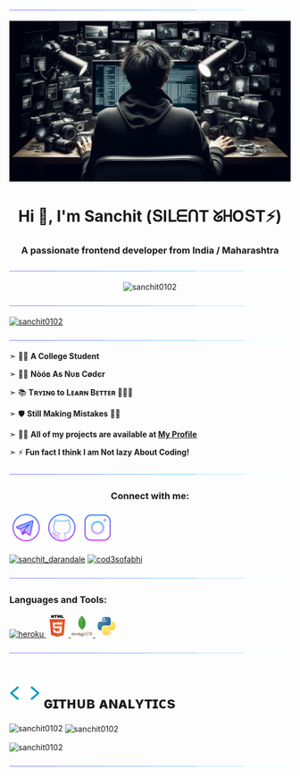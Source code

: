 [<img src="https://github.com/Sanchit0102/Sanchit0102/blob/main/DS/DS.gif"/>](https://github.com/Sanchit0102)

![logo](https://github.com/Sanchit0102/Sanchit0102/blob/main/OIG1.jpeg)

<h1 align="center">Hi 👋, I'm Sanchit (ՏIᒪᗴᑎT ᘜᕼOՏT⚡️)</h1>
<h3 align="center">A passionate frontend developer from India / Maharashtra</h3>

[<img src="https://github.com/Sanchit0102/Sanchit0102/blob/main/DS/DS.gif"/>](https://github.com/Sanchit0102)

<p align="center"> <img src="https://komarev.com/ghpvc/?username=sanchit0102&label=Profile%20views&color=0e75b6&style=flat" alt="sanchit0102" /> </p>

[<img src="https://github.com/Sanchit0102/Sanchit0102/blob/main/DS/DS.gif"/>](https://github.com/Sanchit0102)

<p align="left"> <a href="https://github.com/ryo-ma/github-profile-trophy"><img src="https://github-profile-trophy.vercel.app/?username=sanchit0102" alt="sanchit0102" /></a> </p>

[<img src="https://github.com/Sanchit0102/Sanchit0102/blob/main/DS/DS.gif"/>](https://github.com/Sanchit0102)

➣ 👨‍💼 <b>A College Student</b>

➣ 👨‍💻 <b>Nòóв As Nᴜʙ Cødєr</b>

➣ 📚 <b>Tʀʏɪɴɢ to Lᴇᴀʀɴ Bᴇᴛᴛᴇʀ </b> 🚶🏻‍♂️

➣ 🛡 <b>Still Making Mistakes</b> 🤷‍♂️

➣ 👨‍💻 <b>All of my projects are available at [My Profile](https://github.com/Sanchit0102?tab=repositories)</b>

➣ ⚡ <b>Fun fact I think I am Not lazy About Coding!</b>

[<img src="https://github.com/Sanchit0102/Sanchit0102/blob/main/DS/DS.gif"/>](https://github.com/Sanchit0102)

<h3 align="center">Connect with me:</h3>
<p align="center">

[<img src="https://raw.githubusercontent.com/Sanchit0102/Sanchit0102/main/DS/TG_icon.png" width="60px">](https://telegram.me/THE_DS_OFFICIAL) [<img src="https://raw.githubusercontent.com/Sanchit0102/Sanchit0102/main/DS/GH_icon.png" width="60px">](https://github.com/Sanchit0102) [<img src="https://raw.githubusercontent.com/Sanchit0102/Sanchit0102/main/DS/IG_icon.png" width="60px">](https://instagram.com/sanchit_darandale)

<a href="https://instagram.com/sanchit_darandale" target="blank"><img align="center" src="https://raw.githubusercontent.com/rahuldkjain/github-profile-readme-generator/master/src/images/icons/Social/instagram.svg" alt="sanchit_darandale" height="30" width="40" /></a>
<a href="https://telegram.me/THE_DS_OFFICIAL" target="blank"><img align="center" src="https://encrypted-tbn0.gstatic.com/images?q=tbn:ANd9GcRTKAE2op_kK1kSFn6jgPEeBIE7phPDgknJVxavcNRAFw&s" alt="cod3sofabhi" height="50" width="60"  margin="5" /></a>
</p>

[<img src="https://github.com/Sanchit0102/Sanchit0102/blob/main/DS/DS.gif"/>](https://github.com/Sanchit0102)

<h3 align="left">Languages and Tools:</h3>
<p align="left"> <a href="https://heroku.com" target="_blank" rel="noreferrer"> <img src="https://www.vectorlogo.zone/logos/heroku/heroku-icon.svg" alt="heroku" width="40" height="40"/> </a> <a href="https://www.w3.org/html/" target="_blank" rel="noreferrer"> <img src="https://raw.githubusercontent.com/devicons/devicon/master/icons/html5/html5-original-wordmark.svg" alt="html5" width="40" height="40"/> </a> <a href="https://www.mongodb.com/" target="_blank" rel="noreferrer"> <img src="https://raw.githubusercontent.com/devicons/devicon/master/icons/mongodb/mongodb-original-wordmark.svg" alt="mongodb" width="40" height="40"/> </a> <a href="https://www.python.org" target="_blank" rel="noreferrer"> <img src="https://raw.githubusercontent.com/devicons/devicon/master/icons/python/python-original.svg" alt="python" width="40" height="40"/> </a> </p>

[<img src="https://github.com/Sanchit0102/Sanchit0102/blob/main/DS/DS.gif"/>](https://github.com/Sanchit0102)

<h1> <img src="https://github.com/Sanchit0102/Sanchit0102/blob/main/DS/analytics.webp" width="55px"> ɢɪᴛʜᴜʙ ᴀɴᴀʟʏᴛɪᴄs </h1>

<p><img align="left" src="https://github-readme-stats.vercel.app/api/top-langs?username=sanchit0102&show_icons=true&locale=en&layout=compact" alt="sanchit0102" /></p>

<p>&nbsp;<img align="center" src="https://github-readme-stats.vercel.app/api?username=sanchit0102&show_icons=true&locale=en" alt="sanchit0102" /></p>

<p><img align="center" src="https://github-readme-streak-stats.herokuapp.com/?user=sanchit0102&" alt="sanchit0102" /></p>

[<img src="https://github.com/Sanchit0102/Sanchit0102/blob/main/DS/DS.gif"/>](https://github.com/Sanchit0102)









